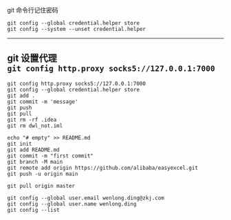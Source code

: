 git 命令行记住密码  
```
git config --global credential.helper store
git config --system --unset credential.helper
```
---
git 设置代理   
`git config http.proxy socks5://127.0.0.1:7000`
---
```git
git config http.proxy socks5://127.0.0.1:7000
git config --global credential.helper store
git add .
git commit -m 'message'
git push
git pull
git rm -rf .idea
git rm dwl_not.iml
```

```git
echo "# empty" >> README.md
git init
git add README.md
git commit -m "first commit"
git branch -M main
git remote add origin https://github.com/alibaba/easyexcel.git
git push -u origin main

git pull origin master

git config --global user.email wenlong.ding@zkj.com
git config --global user.name wenlong.ding
git config --list
```

